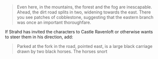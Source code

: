 > Even here, in the mountains, the forest and the fog are inescapable. Ahead, the dirt road splits in two, widening towards the east. There you see patches of cobblestone, suggesting that the eastern branch was once an important thoroughfare.

If Strahd has invited the characters to Castle Ravenloft or otherwise wants to steer them in his direction, add:

> Parked at the fork in the road, pointed east, is a large black carriage drawn by two black horses. The horses snort 